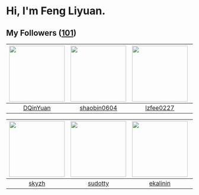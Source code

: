 # Hi, I'm Feng Liyuan.

## My Followers ([101](https://github.com/SunRunAway?tab=followers))

| <img src="https://avatars.githubusercontent.com/u/23725000?v=4" width="150" height="150" /> | <img src="https://avatars.githubusercontent.com/u/10383?v=4" width="150" height="150" /> | <img src="https://avatars.githubusercontent.com/u/1984045?v=4" width="150" height="150" /> | <img src="https://avatars.githubusercontent.com/u/9254545?v=4" width="150" height="150" /> |
| :-----------------------------------------------------------------------------------------: | :--------------------------------------------------------------------------------------: | :----------------------------------------------------------------------------------------: | :----------------------------------------------------------------------------------------: |
|                           [DQinYuan](https://github.com/DQinYuan)                           |                       [shaobin0604](https://github.com/shaobin0604)                      |                          [lzfee0227](https://github.com/lzfee0227)                         |                            [sunl888](https://github.com/sunl888)                           |

| <img src="https://avatars.githubusercontent.com/u/4198311?v=4" width="150" height="150" /> | <img src="https://avatars.githubusercontent.com/u/4898483?v=4" width="150" height="150" /> | <img src="https://avatars.githubusercontent.com/u/234891?v=4" width="150" height="150" /> | <img src="https://avatars.githubusercontent.com/u/1492263?v=4" width="150" height="150" /> |
| :----------------------------------------------------------------------------------------: | :----------------------------------------------------------------------------------------: | :---------------------------------------------------------------------------------------: | :----------------------------------------------------------------------------------------: |
|                              [skyzh](https://github.com/skyzh)                             |                            [sudotty](https://github.com/sudotty)                           |                          [ekalinin](https://github.com/ekalinin)                          |                             [nighca](https://github.com/nighca)                            |